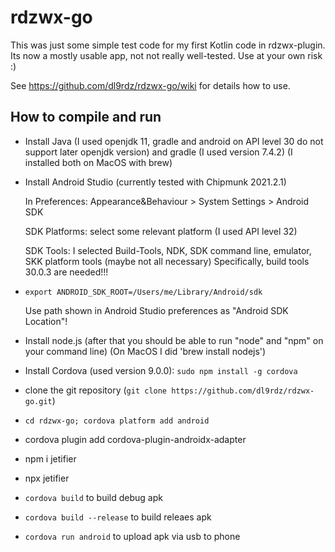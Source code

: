 # rdzwx-go

This was just some simple test code for my first Kotlin code in rdzwx-plugin. Its now a mostly usable app, not not really well-tested. Use at your own risk :)

See https://github.com/dl9rdz/rdzwx-go/wiki for details how to use.

## How to compile and run

- Install Java (I used openjdk 11, gradle and android on API level 30 do not support later openjdk version) and gradle (I used version 7.4.2) (I installed both on MacOS with brew)

- Install Android Studio (currently tested with Chipmunk 2021.2.1)

     In Preferences: Appearance&Behaviour > System Settings > Android SDK
     
     SDK Platforms:  select some relevant platform (I used API level 32)
      
     SDK Tools: I selected Build-Tools, NDK, SDK command line, emulator, SKK platform tools (maybe not all necessary)
     Specifically, build tools 30.0.3 are needed!!!
      
- `export ANDROID_SDK_ROOT=/Users/me/Library/Android/sdk`

  Use path shown in Android Studio preferences as "Android SDK Location"!
  
- Install node.js (after that you should be able to run "node" and "npm" on your command line)
  (On MacOS I did 'brew install nodejs')
- Install Cordova (used version 9.0.0): `sudo npm install -g cordova`
- clone the git repository (`git clone https://github.com/dl9rdz/rdzwx-go.git`)
- `cd rdzwx-go; cordova platform add android`
- cordova plugin add cordova-plugin-androidx-adapter
- npm i jetifier
- npx jetifier
- `cordova build` to build debug apk
- `cordova build --release` to build releaes apk
- `cordova run android` to upload apk via usb to phone
                                
